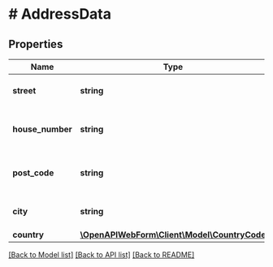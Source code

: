 # # AddressData

## Properties

Name | Type | Description | Notes
------------ | ------------- | ------------- | -------------
**street** | **string** | Street of the counterparty&#39;s address | [optional]
**house_number** | **string** | House number of the counterparty&#39;s address | [optional]
**post_code** | **string** | Post code of the counterparty&#39;s address | [optional]
**city** | **string** | City of the counterparty&#39;s address | [optional]
**country** | [**\OpenAPIWebForm\Client\Model\CountryCode**](CountryCode.md) |  | [optional]

[[Back to Model list]](../../README.md#models) [[Back to API list]](../../README.md#endpoints) [[Back to README]](../../README.md)
